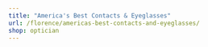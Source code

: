 ```yaml
---
title: "America's Best Contacts & Eyeglasses"
url: /florence/americas-best-contacts-and-eyeglasses/
shop: optician
---
```

